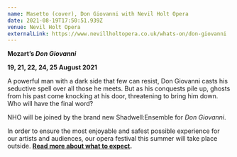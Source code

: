```yaml
---
name: Masetto (cover), Don Giovanni with Nevil Holt Opera
date: 2021-08-19T17:50:51.939Z
venue: Nevil Holt Opera
externalLink: https://www.nevillholtopera.co.uk/whats-on/don-giovanni
---
```

<!--StartFragment-->

**Mozart’s *Don Giovanni***

**19, 21, 22, 24, 25 August 2021**

A powerful man with a dark side that few can resist, Don Giovanni casts his seductive spell over all those he meets. But as his conquests pile up, ghosts from his past come knocking at his door, threatening to bring him down. Who will have the final word?

NHO will be joined by the brand new Shadwell:Ensemble for *Don Giovanni*.

In order to ensure the most enjoyable and safest possible experience for our artists and audiences, our opera festival this summer will take place outside. **[Read more about what to expect](https://www.nevillholtopera.co.uk/news/nho-summer-opera-festival-2021).**

<!--EndFragment-->